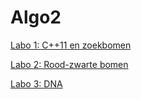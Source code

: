# Algo2

[Labo 1: C++11 en zoekbomen](https://github.com/Jonasvd/Algo2/tree/master/Labo1)

[Labo 2: Rood-zwarte bomen](https://github.com/Jonasvd/Algo2/tree/master/Labo2)

[Labo 3: DNA](https://github.com/Jonasvd/Algo2/tree/master/Labo3)
